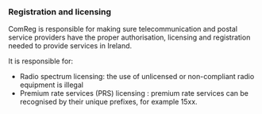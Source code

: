 ###  Registration and licensing

ComReg is responsible for making sure telecommunication and postal service
providers have the proper authorisation, licensing and registration needed to
provide services in Ireland.

It is responsible for:

  * Radio spectrum licensing: the use of unlicensed or non-compliant radio equipment is illegal 
  * Premium rate services (PRS) licensing  :  premium rate services  can be recognised by their unique prefixes, for example 15xx. 
